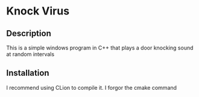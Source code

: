# Knock Virus
## Description
This is a simple windows program in C++ that plays a door knocking sound at random intervals

## Installation
I recommend using CLion to compile it. I forgor the cmake command